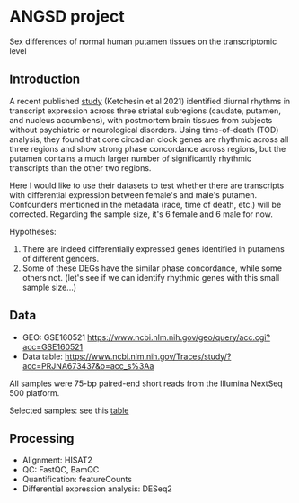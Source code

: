 # ANGSD project

Sex differences of normal human putamen tissues on the transcriptomic level

## Introduction

A recent published [study](https://www.pnas.org/content/118/2/e2016150118.short) (Ketchesin et al 2021) identified diurnal rhythms in transcript expression across three striatal subregions (caudate, putamen, and nucleus accumbens), with postmortem brain tissues from subjects without psychiatric or neurological disorders. Using time-of-death (TOD) analysis, they found that core circadian clock genes are rhythmic across all three regions and show strong phase concordance across regions, but the putamen contains a much larger number of significantly rhythmic transcripts than the other two regions.

Here I would like to use their datasets to test whether there are transcripts with differential expression between female's and male's putamen. Confounders mentioned in the metadata (race, time of death, etc.) will be corrected. Regarding the sample size, it's 6 female and 6 male for now.

Hypotheses:

1. There are indeed differentially expressed genes identified in putamens of different genders.
2. Some of these DEGs have the similar phase concordance, while some others not. (let's see if we can identify rhythmic genes with this small sample size...)

## Data

- GEO: GSE160521 https://www.ncbi.nlm.nih.gov/geo/query/acc.cgi?acc=GSE160521
- Data table: https://www.ncbi.nlm.nih.gov/Traces/study/?acc=PRJNA673437&o=acc_s%3Aa

All samples were 75-bp paired-end short reads from the Illumina NextSeq 500 platform.

Selected samples: see this [table](data/SraRunTable.txt)

## Processing

- Alignment: HISAT2
- QC: FastQC, BamQC
- Quantification: featureCounts
- Differential expression analysis: DESeq2


